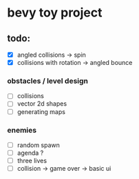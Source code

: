 # bevy toy project

## todo:
- [x] angled collisions -> spin
- [x] collisions with rotation -> angled bounce
### obstacles / level design
- [ ]   collisions
- [ ]   vector 2d shapes
- [ ]   generating maps
### enemies
- [ ]	random spawn
- [ ]	agenda ?
- [ ]	three lives
- [ ]	collision -> game over -> basic ui
